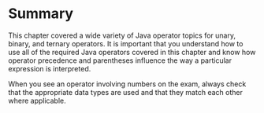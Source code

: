 # Summary

This chapter covered a wide variety of Java operator topics for unary, binary, and ternary operators.
It is important that you understand how to use all of the required Java operators covered in this chapter and know how
operator precedence and parentheses influence the way a particular expression is interpreted.

When you see an operator involving numbers on the exam, always check that the appropriate data types are used and that
they match each other where applicable.